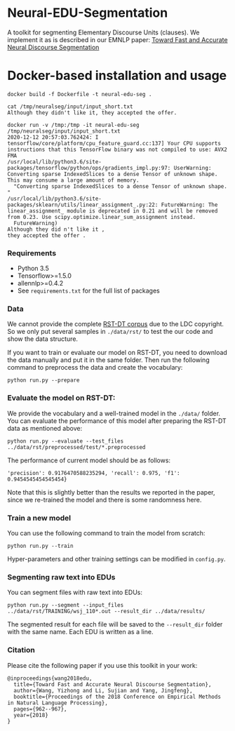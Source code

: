 # Neural-EDU-Segmentation
A toolkit for segmenting Elementary Discourse Units (clauses).
We implement it as is described in our EMNLP paper: [Toward Fast and Accurate Neural Discourse Segmentation](http://www.aclweb.org/anthology/D18-1116)

# Docker-based installation and usage

```
docker build -f Dockerfile -t neural-edu-seg .

cat /tmp/neuralseg/input/input_short.txt 
Although they didn't like it, they accepted the offer.

docker run -v /tmp:/tmp -it neural-edu-seg /tmp/neuralseg/input/input_short.txt
2020-12-12 20:57:03.762424: I tensorflow/core/platform/cpu_feature_guard.cc:137] Your CPU supports instructions that this TensorFlow binary was not compiled to use: AVX2 FMA
/usr/local/lib/python3.6/site-packages/tensorflow/python/ops/gradients_impl.py:97: UserWarning: Converting sparse IndexedSlices to a dense Tensor of unknown shape. This may consume a large amount of memory.
  "Converting sparse IndexedSlices to a dense Tensor of unknown shape. "
/usr/local/lib/python3.6/site-packages/sklearn/utils/linear_assignment_.py:22: FutureWarning: The linear_assignment_ module is deprecated in 0.21 and will be removed from 0.23. Use scipy.optimize.linear_sum_assignment instead.
  FutureWarning)
Although they did n't like it ,
they accepted the offer .
```


### Requirements
- Python 3.5
- Tensorflow>=1.5.0
- allennlp>=0.4.2
- See `requirements.txt` for the full list of packages

### Data

We cannot provide the complete [RST-DT corpus](https://catalog.ldc.upenn.edu/products/LDC2002T07) due to the LDC copyright.
So we only put several samples in `./data/rst/` to test the our code and show the data structure.

If you want to train or evaluate our model on RST-DT, you need to download the data manually and put it in the same folder. Then run the following command to preprocess the data and create the vocabulary:

```
python run.py --prepare
```


### Evaluate the model on RST-DT:

We provide the vocabulary and a well-trained model in the `./data/` folder. You can evaluate the performance of this model after preparing the RST-DT data as mentioned above:

```
python run.py --evaluate --test_files ../data/rst/preprocessed/test/*.preprocessed
```

The performance of current model should be as follows:
```
'precision': 0.9176470588235294, 'recall': 0.975, 'f1': 0.9454545454545454}
```

Note that this is slightly better than the results we reported in the paper, since we re-trained the model and there is some randomness here.

### Train a new model

You can use the following command to train the model from scratch:

```
python run.py --train
```

Hyper-parameters and other training settings can be modified in `config.py`.

### Segmenting raw text into EDUs

You can segment files with raw text into EDUs:

```
python run.py --segment --input_files ../data/rst/TRAINING/wsj_110*.out --result_dir ../data/results/
```

The segmented result for each file will be saved to the `--result_dir` folder with the same name. Each EDU is written as a line.


### Citation

Please cite the following paper if you use this toolkit in your work:

```
@inproceedings{wang2018edu,
  title={Toward Fast and Accurate Neural Discourse Segmentation},
  author={Wang, Yizhong and Li, Sujian and Yang, Jingfeng},
  booktitle={Proceedings of the 2018 Conference on Empirical Methods in Natural Language Processing},
  pages={962--967},
  year={2018}
}
```
